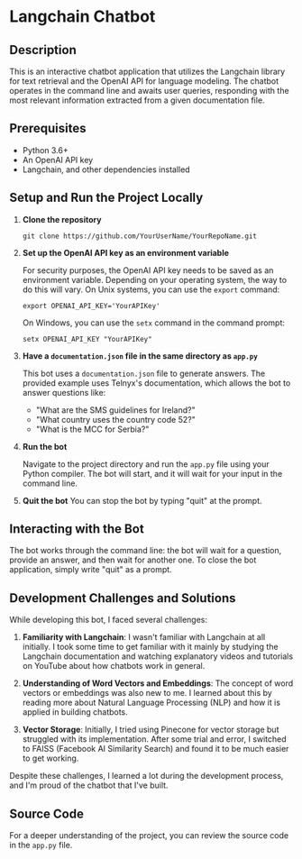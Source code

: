# Langchain Chatbot

## Description
This is an interactive chatbot application that utilizes the Langchain library for text retrieval and the OpenAI API for language modeling. The chatbot operates in the command line and awaits user queries, responding with the most relevant information extracted from a given documentation file. 

## Prerequisites
- Python 3.6+
- An OpenAI API key
- Langchain, and other dependencies installed

## Setup and Run the Project Locally
1. **Clone the repository** 
    ```
    git clone https://github.com/YourUserName/YourRepoName.git
    ```
2. **Set up the OpenAI API key as an environment variable**
   
   For security purposes, the OpenAI API key needs to be saved as an environment variable. Depending on your operating system, the way to do this will vary. On Unix systems, you can use the `export` command:
    ```
    export OPENAI_API_KEY='YourAPIKey'
    ```
   On Windows, you can use the `setx` command in the command prompt:
    ```
    setx OPENAI_API_KEY "YourAPIKey"
    ```
    
3. **Have a `documentation.json` file in the same directory as `app.py`**
    
    This bot uses a `documentation.json` file to generate answers. The provided example uses Telnyx's documentation, which allows the bot to answer questions like:
    - "What are the SMS guidelines for Ireland?"
    - "What country uses the country code 52?"
    - "What is the MCC for Serbia?"

4. **Run the bot**
   
   Navigate to the project directory and run the `app.py` file using your Python compiler. The bot will start, and it will wait for your input in the command line.

5. **Quit the bot**
    You can stop the bot by typing "quit" at the prompt.

## Interacting with the Bot
The bot works through the command line: the bot will wait for a question, provide an answer, and then wait for another one. To close the bot application, simply write "quit" as a prompt.

## Development Challenges and Solutions

While developing this bot, I faced several challenges:

1. **Familiarity with Langchain**: I wasn't familiar with Langchain at all initially. I took some time to get familiar with it mainly by studying the Langchain documentation and watching explanatory videos and tutorials on YouTube about how chatbots work in general.

2. **Understanding of Word Vectors and Embeddings**: The concept of word vectors or embeddings was also new to me. I learned about this by reading more about Natural Language Processing (NLP) and how it is applied in building chatbots.

3. **Vector Storage**: Initially, I tried using Pinecone for vector storage but struggled with its implementation. After some trial and error, I switched to FAISS (Facebook AI Similarity Search) and found it to be much easier to get working. 

Despite these challenges, I learned a lot during the development process, and I'm proud of the chatbot that I've built.

## Source Code
For a deeper understanding of the project, you can review the source code in the `app.py` file.
